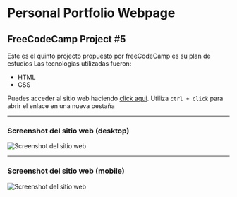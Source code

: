 # Personal Portfolio Webpage

## FreeCodeCamp Project #5

Este es el quinto projecto propuesto por freeCodeCamp es su plan de estudios
Las tecnologias utilizadas fueron:

- HTML
- CSS

Puedes acceder al sitio web haciendo [click aqui](https://jruizsilva-tribute-page.netlify.app/). Utiliza `ctrl + click` para abrir el enlace en una nueva pestaña

---

### Screenshot del sitio web (desktop)

![Screenshot del sitio web](https://awesomescreenshot.s3.amazonaws.com/image/1849999/6223976-16ec31819066b015675127584ddd5cef.png?X-Amz-Algorithm=AWS4-HMAC-SHA256&X-Amz-Credential=AKIAJSCJQ2NM3XLFPVKA%2F20210219%2Fus-east-1%2Fs3%2Faws4_request&X-Amz-Date=20210219T145400Z&X-Amz-Expires=28800&X-Amz-SignedHeaders=host&X-Amz-Signature=cd015e6d451cfc9913c6fefa629127bfcef4040f5cf3ac8c9b343ae33ae22867 "Vista del sitio en desktop")

---

### Screenshot del sitio web (mobile)

![Screenshot del sitio web](https://awesomescreenshot.s3.amazonaws.com/image/1849999/6223985-76fe2487df5021b6ba9027c4d6f5f0fb.png?X-Amz-Algorithm=AWS4-HMAC-SHA256&X-Amz-Credential=AKIAJSCJQ2NM3XLFPVKA%2F20210219%2Fus-east-1%2Fs3%2Faws4_request&X-Amz-Date=20210219T145404Z&X-Amz-Expires=28800&X-Amz-SignedHeaders=host&X-Amz-Signature=9303542c59ec1ba4e1f4bc26525b81cce95173649d7499d8a2ce810384df8bcc "Vista del sitio en mobile")
